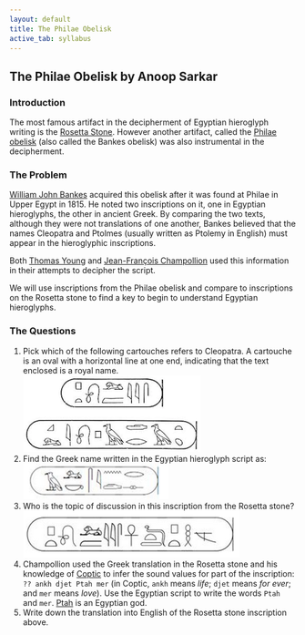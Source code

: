 ```yaml
---
layout: default
title: The Philae Obelisk
active_tab: syllabus
---
```


## The Philae Obelisk <span class="text-muted">by Anoop Sarkar</span>

### Introduction

The most famous artifact in the decipherment of Egyptian hieroglyph
writing is the [Rosetta Stone](http://en.wikipedia.org/wiki/Rosetta_Stone).  However
another artifact, called the [Philae obelisk](http://en.wikipedia.org/wiki/Philae_obelisk) (also called
the Bankes obelisk) was also instrumental in the decipherment.

### The Problem

[William John Bankes](http://en.wikipedia.org/wiki/William_John_Bankes)
acquired this obelisk after it was found at Philae in Upper Egypt
in 1815.  He noted two inscriptions on it, one in Egyptian hieroglyphs,
the other in ancient Greek. By comparing the two texts, although
they were not translations of one another, Bankes believed that the
names Cleopatra and Ptolmes (usually written as Ptolemy in English)
must appear in the hieroglyphic inscriptions.

Both [Thomas Young](http://en.wikipedia.org/wiki/Thomas_Young_%28scientist%29)
and [Jean-François Champollion](http://en.wikipedia.org/wiki/Jean-Fran%C3%A7ois_Champollion)
used this information in their attempts to decipher the script. 

We will use inscriptions from the Philae obelisk and compare to inscriptions on the Rosetta
stone to find a key to begin to understand Egyptian hieroglyphs.

### The Questions

1. Pick which of the following cartouches refers to Cleopatra. A cartouche is an oval with a horizontal
line at one end, indicating that the text enclosed is a royal name.<br/>
![Philae obelisk inscription](philae1.png 'Philae obelisk inscription')
1. Find the Greek name written in the Egyptian hieroglyph script as:<br/>
![Mystery glyph](philae2.png 'Mystery glyph')
1. Who is the topic of discussion in this inscription from the Rosetta stone?<br/>
![Rosetta stone inscription](rosetta1.png 'Rosetta stone inscription')
1. Champollion used the Greek translation in the Rosetta stone and his knowledge of [Coptic](http://en.wikipedia.org/wiki/Coptic_language) to infer
   the sound values for part of the inscription:
   `?? ankh djet Ptah mer` (in Coptic, `ankh` means _life_; `djet` means
   _for ever_; and `mer` means _love_). Use the Egyptian
   script to write the words `Ptah` and `mer`. [Ptah](http://en.wikipedia.org/wiki/Ptah) is an Egyptian god.
1. Write down the translation into English of the Rosetta stone inscription above.
